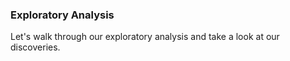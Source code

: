 ### Exploratory Analysis

Let's walk through our exploratory analysis and take a look at our discoveries. 

